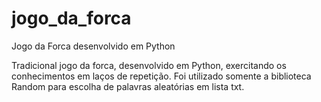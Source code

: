 # jogo_da_forca
Jogo da Forca desenvolvido em Python

Tradicional jogo da forca, desenvolvido em Python, exercitando os conhecimentos em laços de repetição.
Foi utilizado somente a biblioteca Random para escolha de palavras aleatórias em lista txt.
